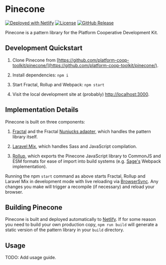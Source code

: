# Pinecone

[![Deployed with Netlify](https://badgen.net/badge/deployed/with%20netlify/cyan)](https://netlify.com) [![License](https://badgen.net/github/license/platform-coop-toolkit/pinecone)](https://github.com/platform-coop-toolkit/pinecone/blob/master/LICENSE.md) [![GitHub Release](https://badgen.net/github/release/platform-coop-toolkit/pinecone)](https://github.com/platform-coop-toolkit/pinecone/releases/latest)

Pinecone is a pattern library for the Platform Cooperative Development Kit.

## Development Quickstart

1. Clone Pinecone from [https://github.com/platform-coop-toolkit/pinecone/](https://github.com/platform-coop-toolkit/pinecone/).

2. Install dependencies: `npm i`

3. Start Fractal, Rollup and Webpack: `npm start`

4. Visit the local development site at (probably) [http://localhost:3000](https://rollupjs.org/).

## Implementation Details

Pinecone is built on three components:

1. [Fractal](https://fractal.build) and the Fractal [Nunjucks adapter](https://github.com/frctl/nunjucks), which handles the pattern library itself.

2. [Laravel Mix](https://laravel-mix.com), which handles Sass and JavaScript compilation.

3. [Rollup](https://rollupjs.org), which exports the Pinecone JavaScript library to CommonJS and ESM formats for ease of import into build systems (e.g. [Sage's](https://roots.io/sage) Webpack implementation).

Running the npm `start` command as above starts Fractal, Rollup and Laravel Mix in development mode with live reloading via [BrowserSync](https://www.browsersync.io/). Any changes you make will trigger a recompile (if necessary) and reload your browser.

## Building Pinecone

Pinecone is built and deployed automatically to [Netlify](https://netlify.com/). If for some reason you need to build your own production copy, `npm run build` will generate a static version of the pattern library in your `build` directory.

## Usage

TODO: Add usage guide.
